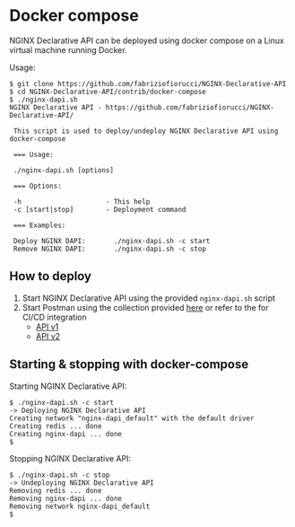 # Docker compose

NGINX Declarative API can be deployed using docker compose on a Linux virtual machine running Docker.

Usage:

```
$ git clone https://github.com/fabriziofiorucci/NGINX-Declarative-API
$ cd NGINX-Declarative-API/contrib/docker-compose
$ ./nginx-dapi.sh 
NGINX Declarative API - https://github.com/fabriziofiorucci/NGINX-Declarative-API/

 This script is used to deploy/undeploy NGINX Declarative API using docker-compose

 === Usage:

 ./nginx-dapi.sh [options]

 === Options:

 -h                     - This help
 -c [start|stop]        - Deployment command

 === Examples:

 Deploy NGINX DAPI:       ./nginx-dapi.sh -c start
 Remove NGINX DAPI:       ./nginx-dapi.sh -c stop
```

## How to deploy

1. Start NGINX Declarative API using the provided `nginx-dapi.sh` script
2. Start Postman using the collection provided [here](https://github.com/fabriziofiorucci/NGINX-Declarative-API/tree/main/contrib/postman) or refer to the for CI/CD integration
   - [API v1](/blob/main/USAGE-v1.md)
   - [API v2](/blob/main/USAGE-v2.md)

## Starting & stopping with docker-compose

Starting NGINX Declarative API:

```
$ ./nginx-dapi.sh -c start
-> Deploying NGINX Declarative API
Creating network "nginx-dapi_default" with the default driver
Creating redis ... done
Creating nginx-dapi ... done
$
```

Stopping NGINX Declarative API:

```
$ ./nginx-dapi.sh -c stop
-> Undeploying NGINX Declarative API
Removing redis ... done
Removing nginx-dapi ... done
Removing network nginx-dapi_default
$
```
